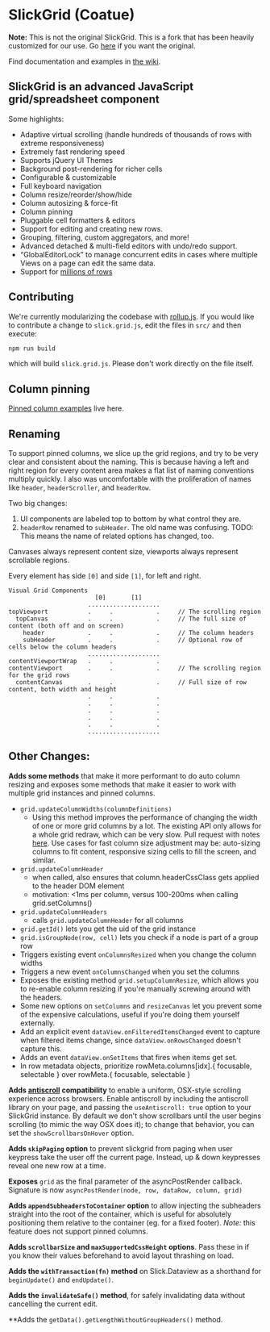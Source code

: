 # SlickGrid (Coatue)

**Note:** This is not the original SlickGrid.  This is a fork that has been heavily customized for our use.
Go [here](https://github.com/mleibman/SlickGrid) if you want the original.

Find documentation and examples in [the wiki](https://github.com/mleibman/SlickGrid/wiki).

## SlickGrid is an advanced JavaScript grid/spreadsheet component

Some highlights:

* Adaptive virtual scrolling (handle hundreds of thousands of rows with extreme responsiveness)
* Extremely fast rendering speed
* Supports jQuery UI Themes
* Background post-rendering for richer cells
* Configurable & customizable
* Full keyboard navigation
* Column resize/reorder/show/hide
* Column autosizing & force-fit
* Column pinning
* Pluggable cell formatters & editors
* Support for editing and creating new rows.
* Grouping, filtering, custom aggregators, and more!
* Advanced detached & multi-field editors with undo/redo support.
* “GlobalEditorLock” to manage concurrent edits in cases where multiple Views on a page can edit the same data.
* Support for [millions of rows](http://stackoverflow.com/a/2569488/1269037)

## Contributing

We're currently modularizing the codebase with [rollup.js](http://rollupjs.org).  If you would like to contribute a change to `slick.grid.js`, edit the files in `src/` and then execute:

```bash
npm run build
```

which will build `slick.grid.js`.  Please don't work directly on the file itself.

## Column pinning

[Pinned column examples](http://git.simple.gy/SlickGrid/) live here.

## Renaming

To support pinned columns, we slice up the grid regions, and try to be very clear and consistent about the naming.
This is because having a left and right region for every content area makes a flat list of naming conventions multiply
quickly.
I also was uncomfortable with the proliferation of names like `header`, `headerScroller`, and `headerRow`.

Two big changes:
1. UI components are labeled top to bottom by what control they are.
2. `headerRow` renamed to `subHeader`. The old name was confusing. TODO: This means the name of related options has
   changed, too.

Canvases always represent content size, viewports always represent scrollable regions.

Every element has side `[0]` and side `[1]`, for left and right.

```
Visual Grid Components
                        [0]       [1]
                      ....................
topViewport           .     .            .     // The scrolling region
  topCanvas           .     .            .     // The full size of content (both off and on screen)
    header            .     .            .     // The column headers
    subHeader         .     .            .     // Optional row of cells below the column headers
                      ....................
contentViewportWrap   .     .            .
contentViewport       .     .            .     // The scrolling region for the grid rows
  contentCanvas       .     .            .     // Full size of row content, both width and height
                      .     .            .
                      .     .            .
                      .     .            .
                      .     .            .
                      .     .            .
                      ....................
```

## Other Changes:

**Adds some methods** that make it more performant to do auto column resizing and exposes some methods that make it
easier to work with multiple grid instances and pinned columns.

* `grid.updateColumnWidths(columnDefinitions)`
  * Using this method improves the performance of changing the width of one or more grid columns by a lot. The existing
    API only allows for a whole grid redraw, which can be very slow. Pull request with notes
    [here](https://github.com/mleibman/SlickGrid/pull/897). Use cases for fast column size adjustment may be:
    auto-sizing columns to fit content, responsive sizing cells to fill the screen, and similar.
* `grid.updateColumnHeader`
  * when called, also ensures that column.headerCssClass gets applied to the header DOM element
  * motivation: <1ms per column, versus 100-200ms when calling grid.setColumns()
* `grid.updateColumnHeaders`
  * calls `grid.updateColumnHeader` for all columns
* `grid.getId()` lets you get the uid of the grid instance
* `grid.isGroupNode(row, cell)` lets you check if a node is part of a group row
* Triggers existing event `onColumnsResized` when you change the column widths
* Triggers a new event `onColumnsChanged` when you set the columns
* Exposes the existing method `grid.setupColumnResize`, which allows you to re-enable column resizing if you're
  manually screwing around with the headers.
* Some new options on `setColumns` and `resizeCanvas` let you prevent some of the expensive calculations, useful if
  you're doing them yourself externally.
* Add an explicit event `dataView.onFilteredItemsChanged` event to capture when filtered items change, since `dataView.onRowsChanged`
  doesn't capture this.
* Adds an event `dataView.onSetItems` that fires when items get set.
* In row metadata objects, prioritize rowMeta.columns[idx].{ focusable, selectable } over rowMeta.{ focusable, selectable }

**Adds [antiscroll](https://github.com/learnboost/antiscroll) compatibility** to enable a uniform, OSX-style scrolling
experience across browsers. Enable antiscroll by including the antiscroll library on your page, and passing the
`useAntiscroll: true` option to your SlickGrid instance. By default we don't show scrollbars until the user begins
scrolling (to mimic the way OSX does it); to change that behavior, you can set the `showScrollbarsOnHover` option.

**Adds `skipPaging` option** to prevent slickgrid from paging when user keypress take the user off the current page.
Instead, up & down keypresses reveal one new row at a time.

**Exposes** `grid` as the final parameter of the asyncPostRender callback. Signature is now `asyncPostRender(node, row,
dataRow, column, grid)`

**Adds `appendSubheadersToContainer` option** to allow injecting the subheaders straight into the root of the container,
which is useful for absolutely positioning them relative to the container (eg. for a fixed footer). *Note:* this
feature does not support pinned columns.

**Adds `scrollbarSize` and `maxSupportedCssHeight` options**. Pass these in if you know their values beforehand to
avoid layout thrashing on load.

**Adds the `withTransaction(fn)` method** on Slick.Dataview as a shorthand for `beginUpdate()` and `endUpdate()`.

**Adds the `invalidateSafe()` method**, for safely invalidating data without cancelling the current edit.

**Adds the `getData().getLengthWithoutGroupHeaders()` method.